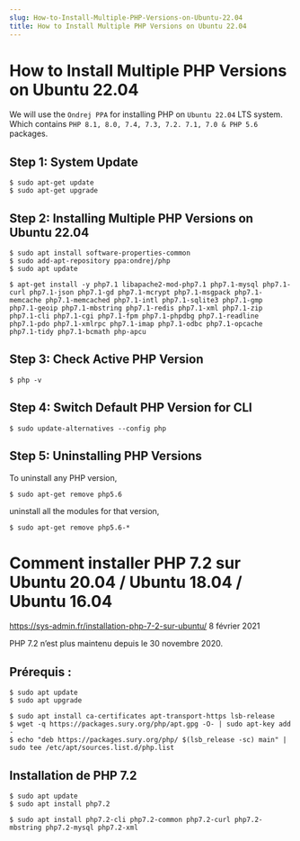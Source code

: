 ```yaml
---
slug: How-to-Install-Multiple-PHP-Versions-on-Ubuntu-22.04
title: How to Install Multiple PHP Versions on Ubuntu 22.04
---
```


How to Install Multiple PHP Versions on Ubuntu 22.04
====================================================

We will use the `Ondrej PPA` for installing PHP on `Ubuntu 22.04` LTS system. Which contains `PHP 8.1, 8.0, 7.4, 7.3, 7.2. 7.1, 7.0 & PHP 5.6` packages.

## Step 1: System Update

	$ sudo apt-get update
	$ sudo apt-get upgrade 

## Step 2: Installing Multiple PHP Versions on Ubuntu 22.04

	$ sudo apt install software-properties-common
	$ sudo add-apt-repository ppa:ondrej/php
	$ sudo apt update

	$ apt-get install -y php7.1 libapache2-mod-php7.1 php7.1-mysql php7.1-curl php7.1-json php7.1-gd php7.1-mcrypt php7.1-msgpack php7.1-memcache php7.1-memcached php7.1-intl php7.1-sqlite3 php7.1-gmp php7.1-geoip php7.1-mbstring php7.1-redis php7.1-xml php7.1-zip php7.1-cli php7.1-cgi php7.1-fpm php7.1-phpdbg php7.1-readline  php7.1-pdo php7.1-xmlrpc php7.1-imap php7.1-odbc php7.1-opcache php7.1-tidy php7.1-bcmath php-apcu

## Step 3: Check Active PHP Version

	$ php -v

## Step 4: Switch Default PHP Version for CLI

	$ sudo update-alternatives --config php

## Step 5: Uninstalling PHP Versions

To uninstall any PHP version,

	$ sudo apt-get remove php5.6

uninstall all the modules for that version, 

	$ sudo apt-get remove php5.6-*



Comment installer PHP 7.2 sur Ubuntu 20.04 / Ubuntu 18.04 / Ubuntu 16.04
====================================

https://sys-admin.fr/installation-php-7-2-sur-ubuntu/
8 février 2021

PHP 7.2 n’est plus maintenu depuis le 30 novembre 2020.

## Prérequis :

	$ sudo apt update
	$ sudo apt upgrade

	$ sudo apt install ca-certificates apt-transport-https lsb-release 
	$ wget -q https://packages.sury.org/php/apt.gpg -O- | sudo apt-key add -
	$ echo "deb https://packages.sury.org/php/ $(lsb_release -sc) main" | sudo tee /etc/apt/sources.list.d/php.list

## Installation de PHP 7.2

	$ sudo apt update
	$ sudo apt install php7.2

	$ sudo apt install php7.2-cli php7.2-common php7.2-curl php7.2-mbstring php7.2-mysql php7.2-xml


